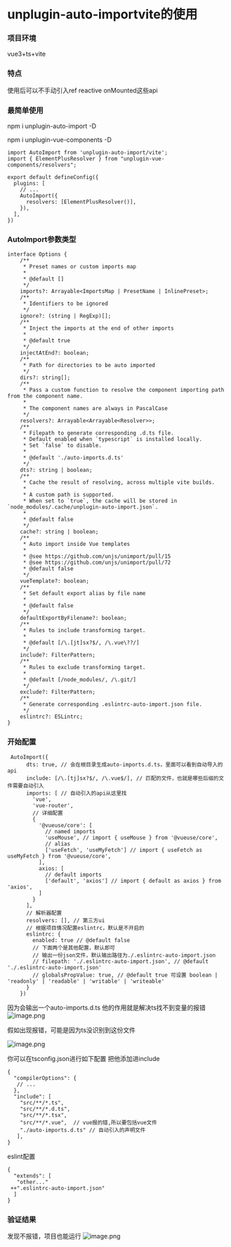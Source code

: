 # unplugin-auto-importvite的使用

### 项目环境

vue3+ts+vite

### 特点

使用后可以不手动引入ref reactive onMounted这些api

### 最简单使用

npm i  unplugin-auto-import -D

npm i unplugin-vue-components -D

```
import AutoImport from 'unplugin-auto-import/vite';
import { ElementPlusResolver } from "unplugin-vue-components/resolvers";

export default defineConfig({
  plugins: [
    // ...
    AutoImport({
      resolvers: [ElementPlusResolver()],
    }), 
  ],
})

```

### AutoImport参数类型

```
interface Options {
    /**
     * Preset names or custom imports map
     *
     * @default []
     */
    imports?: Arrayable<ImportsMap | PresetName | InlinePreset>;
    /**
     * Identifiers to be ignored
     */
    ignore?: (string | RegExp)[];
    /**
     * Inject the imports at the end of other imports
     *
     * @default true
     */
    injectAtEnd?: boolean;
    /**
     * Path for directories to be auto imported
     */
    dirs?: string[];
    /**
     * Pass a custom function to resolve the component importing path from the component name.
     *
     * The component names are always in PascalCase
     */
    resolvers?: Arrayable<Arrayable<Resolver>>;
    /**
     * Filepath to generate corresponding .d.ts file.
     * Default enabled when `typescript` is installed locally.
     * Set `false` to disable.
     *
     * @default './auto-imports.d.ts'
     */
    dts?: string | boolean;
    /**
     * Cache the result of resolving, across multiple vite builds.
     *
     * A custom path is supported.
     * When set to `true`, the cache will be stored in `node_modules/.cache/unplugin-auto-import.json`.
     *
     * @default false
     */
    cache?: string | boolean;
    /**
     * Auto import inside Vue templates
     *
     * @see https://github.com/unjs/unimport/pull/15
     * @see https://github.com/unjs/unimport/pull/72
     * @default false
     */
    vueTemplate?: boolean;
    /**
     * Set default export alias by file name
     *
     * @default false
     */
    defaultExportByFilename?: boolean;
    /**
     * Rules to include transforming target.
     *
     * @default [/\.[jt]sx?$/, /\.vue\??/]
     */
    include?: FilterPattern;
    /**
     * Rules to exclude transforming target.
     *
     * @default [/node_modules/, /\.git/]
     */
    exclude?: FilterPattern;
    /**
     * Generate corresponding .eslintrc-auto-import.json file.
     */
    eslintrc?: ESLintrc;
}
```

### 开始配置

```
 AutoImport({
      dts: true, // 会在根目录生成auto-imports.d.ts，里面可以看到自动导入的api
      include: [/\.[tj]sx?$/, /\.vue$/], // 匹配的文件，也就是哪些后缀的文件需要自动引入
      imports: [ // 自动引入的api从这里找
        'vue',
        'vue-router',
        // 详细配置
        {
          '@vueuse/core': [
            // named imports
            'useMouse', // import { useMouse } from '@vueuse/core',
            // alias
            ['useFetch', 'useMyFetch'] // import { useFetch as useMyFetch } from '@vueuse/core',
          ],
          axios: [
            // default imports
            ['default', 'axios'] // import { default as axios } from 'axios',
          ]
        }
      ],
      // 解析器配置
      resolvers: [], // 第三方ui
      // 根据项目情况配置eslintrc，默认是不开启的
      eslintrc: {
        enabled: true // @default false
        // 下面两个是其他配置，默认即可
        // 输出一份json文件，默认输出路径为./.eslintrc-auto-import.json
        // filepath: './.eslintrc-auto-import.json', // @default './.eslintrc-auto-import.json'
        // globalsPropValue: true, // @default true 可设置 boolean | 'readonly' | 'readable' | 'writable' | 'writeable'
      }
    })
```

因为会输出一个auto-imports.d.ts
他的作用就是解决ts找不到变量的报错
![image.png](https://upload-images.jianshu.io/upload_images/20993246-895d8d3131ecaa7f.png?imageMogr2/auto-orient/strip%7CimageView2/2/w/1240)

假如出现报错，可能是因为ts没识别到这份文件

![image.png](https://upload-images.jianshu.io/upload_images/20993246-714160d49b1a52f4.png?imageMogr2/auto-orient/strip%7CimageView2/2/w/1240)

你可以在tsconfig.json进行如下配置
把他添加进include

```
{
  "compilerOptions": {
   // ...
  },
  "include": [
    "src/**/*.ts",
    "src/**/*.d.ts", 
    "src/**/*.tsx", 
    "src/**/*.vue",  // vue报的错,所以要包括vue文件
    "./auto-imports.d.ts" // 自动引入的声明文件
   ],
}
```

eslint配置

```
{
  "extends": [
   "other..."
 ++".eslintrc-auto-import.json"
  ]
}
```

### 验证结果

发现不报错，项目也能运行
![image.png](https://upload-images.jianshu.io/upload_images/20993246-7464ab8fc4de8be1.png?imageMogr2/auto-orient/strip%7CimageView2/2/w/1240)

